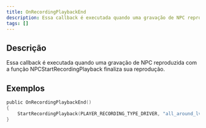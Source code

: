 ```yaml
---
title: OnRecordingPlaybackEnd
description: Essa callback é executada quando uma gravação de NPC reproduzida com a função NPCStartRecordingPlayback finaliza sua reprodução.
tags: []
---
```


## Descrição

Essa callback é executada quando uma gravação de NPC reproduzida com a função NPCStartRecordingPlayback finaliza sua reprodução.

## Exemplos

```c
public OnRecordingPlaybackEnd()
{
    StartRecordingPlayback(PLAYER_RECORDING_TYPE_DRIVER, "all_around_lv_bus"); //Isso fará com que o record seja iniciado novamente ao finalizar sua reprodução.
}
```
